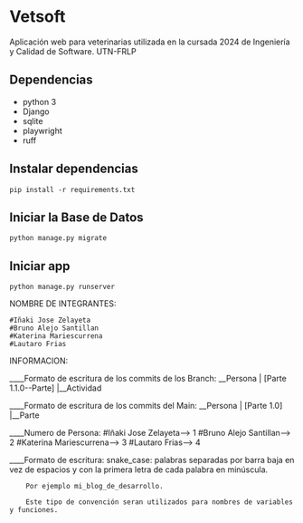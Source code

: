 # Vetsoft

Aplicación web para veterinarias utilizada en la cursada 2024 de Ingeniería y Calidad de Software. UTN-FRLP

## Dependencias

- python 3
- Django
- sqlite
- playwright
- ruff

## Instalar dependencias

`pip install -r requirements.txt`

## Iniciar la Base de Datos

`python manage.py migrate`

## Iniciar app

`python manage.py runserver`

NOMBRE DE INTEGRANTES:

    #Iñaki Jose Zelayeta
    #Bruno Alejo Santillan
    #Katerina Mariescurrena 
    #Lautaro Frias

INFORMACION:

____Formato de escritura de los commits de los Branch:
                  __Persona 
                 |
        [Parte 1.1.0--Parte]
               |__Actividad

____Formato de escritura de los commits del Main:
                __Persona 
               |
        [Parte 1.0]
                 |__Parte

____Numero de Persona: 
        #Iñaki Jose Zelayeta--> 1
        #Bruno Alejo Santillan--> 2
        #Katerina Mariescurrena--> 3
        #Lautaro Frias--> 4

____Formato de escritura: 
        snake_case: palabras separadas por barra baja en vez de espacios y 
        con la primera letra de cada palabra en minúscula. 

        Por ejemplo mi_blog_de_desarrollo.

        Este tipo de convención seran utilizados para nombres de variables y funciones.
